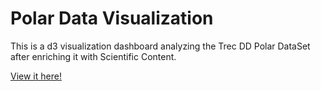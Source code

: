 # Polar Data Visualization
This is a d3 visualization dashboard analyzing the Trec DD Polar DataSet after enriching it with Scientific Content.

[View it here!](http://manalishah.github.io/Polar-Data-Visualization)

